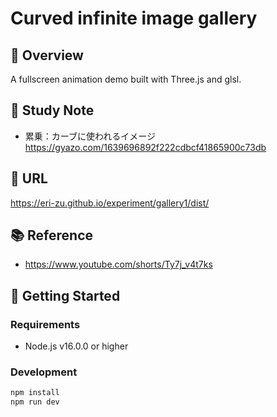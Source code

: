 # Curved infinite image gallery

## 📝 Overview

A fullscreen animation demo built with Three.js and glsl.

## 🧠 Study Note

- 累乗：カーブに使われるイメージ  
  https://gyazo.com/1639696892f222cdbcf41865900c73db

## 🔗 URL

https://eri-zu.github.io/experiment/gallery1/dist/

## 📚 Reference

- https://www.youtube.com/shorts/Ty7j_v4t7ks

## 🚀 Getting Started

### Requirements

- Node.js v16.0.0 or higher

### Development

```bash
npm install
npm run dev
```
